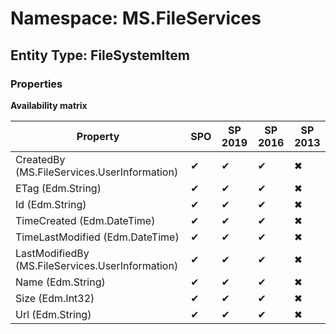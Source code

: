 # Namespace: MS.FileServices
## Entity Type: FileSystemItem

### Properties

**Availability matrix**

Property | SPO | SP 2019 | SP 2016 | SP 2013
----------|-----|---------|---------|--------
CreatedBy (MS.FileServices.UserInformation) | ✔ | ✔ | ✔ | ✖
ETag (Edm.String) | ✔ | ✔ | ✔ | ✖
Id (Edm.String) | ✔ | ✔ | ✔ | ✖
TimeCreated (Edm.DateTime) | ✔ | ✔ | ✔ | ✖
TimeLastModified (Edm.DateTime) | ✔ | ✔ | ✔ | ✖
LastModifiedBy (MS.FileServices.UserInformation) | ✔ | ✔ | ✔ | ✖
Name (Edm.String) | ✔ | ✔ | ✔ | ✖
Size (Edm.Int32) | ✔ | ✔ | ✔ | ✖
Url (Edm.String) | ✔ | ✔ | ✔ | ✖

